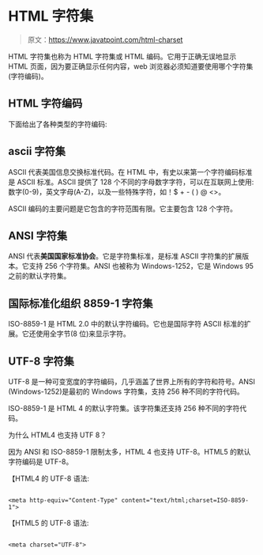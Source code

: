 # HTML 字符集

> 原文：<https://www.javatpoint.com/html-charset>

HTML 字符集也称为 HTML 字符集或 HTML 编码。它用于正确无误地显示 HTML 页面，因为要正确显示任何内容，web 浏览器必须知道要使用哪个字符集(字符编码)。

## HTML 字符编码

下面给出了各种类型的字符编码:

## ascii 字符集

ASCII 代表美国信息交换标准代码。在 HTML 中，有史以来第一个字符编码标准是 ASCII 标准。ASCII 提供了 128 个不同的字母数字字符，可以在互联网上使用:数字(0-9)，英文字母(A-Z)，以及一些特殊字符，如！$ + - ( ) @ <>。

ASCII 编码的主要问题是它包含的字符范围有限。它主要包含 128 个字符。

## ANSI 字符集

ANSI 代表**美国国家标准协会**。它是字符集标准，是标准 ASCII 字符集的扩展版本。它支持 256 个字符集。ANSI 也被称为 Windows-1252，它是 Windows 95 之前的默认字符集。

## 国际标准化组织 8859-1 字符集

ISO-8859-1 是 HTML 2.0 中的默认字符编码。它也是国际字符 ASCII 标准的扩展。它还使用全字节(8 位)来显示字符。

## UTF-8 字符集

UTF-8 是一种可变宽度的字符编码，几乎涵盖了世界上所有的字符和符号。ANSI (Windows-1252)是最初的 Windows 字符集，支持 256 种不同的字符代码。

ISO-8859-1 是 HTML 4 的默认字符集。该字符集还支持 256 种不同的字符代码。

为什么 HTML4 也支持 UTF 8？

因为 ANSI 和 ISO-8859-1 限制太多，HTML 4 也支持 UTF-8。HTML5 的默认字符编码是 UTF-8。

【HTML4 的 UTF-8 语法:

```

<meta http-equiv="Content-Type" content="text/html;charset=ISO-8859-1">

```

【HTML5 的 UTF-8 语法:

```

<meta charset="UTF-8">

```